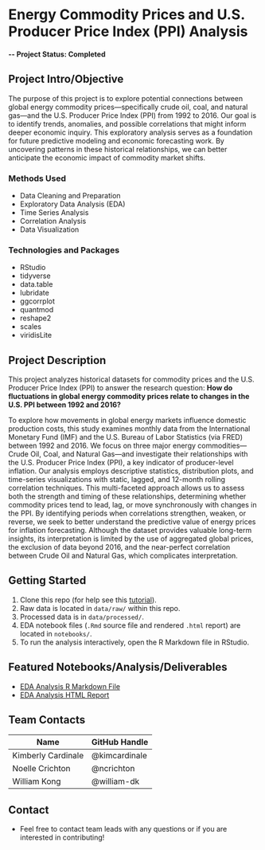 # Energy Commodity Prices and U.S. Producer Price Index (PPI) Analysis

#### -- Project Status: Completed

## Project Intro/Objective
The purpose of this project is to explore potential connections between global energy commodity prices—specifically crude oil, coal, and natural gas—and the U.S. Producer Price Index (PPI) from 1992 to 2016. Our goal is to identify trends, anomalies, and possible correlations that might inform deeper economic inquiry. This exploratory analysis serves as a foundation for future predictive modeling and economic forecasting work. By uncovering patterns in these historical relationships, we can better anticipate the economic impact of commodity market shifts.

### Methods Used
* Data Cleaning and Preparation
* Exploratory Data Analysis (EDA)
* Time Series Analysis
* Correlation Analysis
* Data Visualization

### Technologies and Packages
* RStudio
* tidyverse
* data.table
* lubridate
* ggcorrplot
* quantmod
* reshape2
* scales
* viridisLite

## Project Description
This project analyzes historical datasets for commodity prices and the U.S. Producer Price Index (PPI) to answer the research question:
**How do fluctuations in global energy commodity prices relate to changes in the U.S. PPI between 1992 and 2016?**

To explore how movements in global energy markets influence domestic production costs, this study examines monthly data from the International Monetary Fund (IMF) and the U.S. Bureau of Labor Statistics (via FRED) between 1992 and 2016. We focus on three major energy commodities—Crude Oil, Coal, and Natural Gas—and investigate their relationships with the U.S. Producer Price Index (PPI), a key indicator of producer-level inflation. Our analysis employs descriptive statistics, distribution plots, and time-series visualizations with static, lagged, and 12-month rolling correlation techniques. This multi-faceted approach allows us to assess both the strength and timing of these relationships, determining whether commodity prices tend to lead, lag, or move synchronously with changes in the PPI. By identifying periods when correlations strengthen, weaken, or reverse, we seek to better understand the predictive value of energy prices for inflation forecasting. Although the dataset provides valuable long-term insights, its interpretation is limited by the use of aggregated global prices, the exclusion of data beyond 2016, and the near-perfect correlation between Crude Oil and Natural Gas, which complicates interpretation.

## Getting Started

1. Clone this repo (for help see this [tutorial](https://help.github.com/articles/cloning-a-repository/)).
2. Raw data is located in `data/raw/` within this repo.
3. Processed data is in `data/processed/`.
4. EDA notebook files (`.Rmd` source file and rendered `.html` report)  are located in `notebooks/`.
5. To run the analysis interactively, open the R Markdown file in RStudio.

## Featured Notebooks/Analysis/Deliverables
* [EDA Analysis R Markdown File](notebooks/EDA.Rmd)
* [EDA Analysis HTML Report](notebooks/EDA.html)


## Team Contacts

| Name | GitHub Handle |
|------|--------------|
| Kimberly Cardinale | @kimcardinale |
| Noelle Crichton | @ncrichton|
| William Kong | @william-dk |

## Contact
* Feel free to contact team leads with any questions or if you are interested in contributing!
